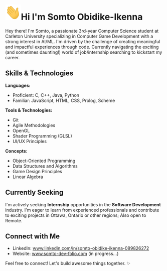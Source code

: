 # <img src="https://raw.githubusercontent.com/ABSphreak/ABSphreak/master/gifs/Hi.gif" alt="👋🏽" width="50" height="50">Hi I'm Somto Obidike-Ikenna

Hey there! I'm Somto, a passionate 3rd-year Computer Science student at Carleton University specializing in Computer Game Development with a strong interest in AI/ML. I'm driven by the challenge of creating meaningful and impactful experiences through code. Currently navigating the exciting (and sometimes daunting!) world of job/internship searching to kickstart my career.

## Skills & Technologies

**Languages:**
* Proficient: C, C++, Java, Python 
* Familiar: JavaScript, HTML, CSS, Prolog, Scheme

**Tools & Technologies:**
* Git
* Agile Methodologies
* OpenGL
* Shader Programming (GLSL)
* UI/UX Principles

**Concepts:**
* Object-Oriented Programming
* Data Structures and Algorithms
* Game Design Principles
* Linear Algebra

## Currently Seeking

I'm actively seeking **Internship** opportunities in the **Software Development** industry. I'm eager to learn from experienced professionals and contribute to exciting projects in Ottawa, Ontario or other regions; Also open to Remote.

## Connect with Me

* LinkedIn: www.linkedin.com/in/somto-obidike-ikenna-089826272
* Website: www.somto-dev-folio.com  (in progress...)

Feel free to connect! Let's build awesome things together. ✨
